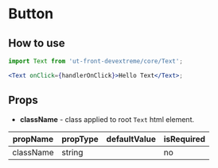 # Button

## How to use

```jsx
import Text from 'ut-front-devextreme/core/Text';

<Text onClick={handlerOnClick}>Hello Text</Text>;
```

## Props

- **className** - class applied to root `Text` html element.

| propName  | propType | defaultValue | isRequired |
| --------- | -------- | ------------ | ---------- |
| className | string   |              | no         |
